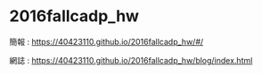 # 2016fallcadp_hw

簡報 : https://40423110.github.io/2016fallcadp_hw/#/

網誌 : https://40423110.github.io/2016fallcadp_hw/blog/index.html
